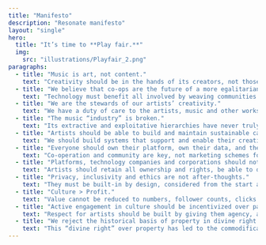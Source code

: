 ```yaml
---
title: "Manifesto"
description: "Resonate manifesto"
layout: "single"
hero: 
  title: "It’s time to **Play fair.**"
  img:
    src: "illustrations/Playfair_2.png"
paragraphs:
  - title: "Music is art, not content."
    text: "Creativity should be in the hands of its creators, not those looking to extract or exploit its value."
  - title: "We believe that co-ops are the future of a more egalitarian internet and society."
    text: "Technology must benefit all involved by weaving communities into thriving, sustainable networks that address the diverse needs of people by providing them with their life essentials. Building a worldwide network of co-operatives is a key part of rejecting the destructive power of Capitalism and Colonialism within our societies, fostering a world built on co-operation, communal control of the commons, and the equality of unequals."
  - title: "We are the stewards of our artists’ creativity."
    text: "We have a duty of care to the artists, music and other works that we host on Resonate. Our goal is that artists are able to thrive, and that the work entrusted to us is respected and protected."
  - title: "The music “industry” is broken."
    text: "Its extractive and exploitative hierarchies have never truly served artists. Power has been consolidated in the hands of a small number of technology companies and dominant major labels. We are building a new ecosystem founded on principles of fairness, transparency and co-operation."
  - title: "Artists should be able to build and maintain sustainable careers on their own terms, without exploitation."
    text: "We should build systems that support and enable their creativity, and human value, and honor their social contributions."
  - title: "Everyone should own their platform, own their data, and their own network."
    text: "Co-operation and community are key, not marketing schemes for VC-funded Platform Capitalists."
  - title: "Platforms, technology companies and corporations should not dictate the terms of distribution."
    text: "Artists should retain all ownership and rights, be able to decide what, when and how they make their art available to the public, and the value of their art."
  - title: "Privacy, inclusivity and ethics are not after-thoughts."
    text: "They must be built-in by design, considered from the start and actively sought at every stage of development."
  - title: "Culture > Profit."
    text: "Value cannot be reduced to numbers, follower counts, clicks or other metrics. Value is not just measured in public success or monetary worth. Art has a value to society and humanity that cannot be quantified and commodified."
  - title: "Active engagement in culture should be incentivized over passive consumption."
    text: "Respect for artists should be built by giving them agency, as well as building real community and mutual strength together with their listeners and fans."
  - title: "We reject the historical basis of property in divine right and human supremacy in ecological relations."
    text: "This “divine right” over property has led to the commodification and extraction of most of the Earth’s life support systems, and also the commodification of human beings. To redress the harms of colonisation, the Trans-Atlantic Slave Trade, the genocide of Indigenous Peoples, the creation of ‘under-developed peoples,’ persecution of the LGBTQIA+ community and many others, we must engage and align with all dispossessed communities. We realise that these historical harms were fundamental to the expansion and apparent success of Capitalism. By democratising, decentralising, and diversifying economic activity we can lessen consumption, and redistribute resources and power. Co-operation enables us to move forward in mutualism with one another, and this planet, constructing an economy both visionary and life-affirming."
---
```


